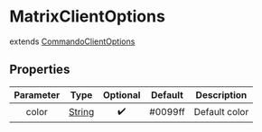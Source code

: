 # MatrixClientOptions
extends [CommandoClientOptions](@external_CommandoClientOptions)

## Properties
| Parameter | Type                       | Optional           | Default | Description   |
|:---------:|:--------------------------:|:------------------:|:-------:|:-------------:|
| color     | [String](@external_string) | :heavy_check_mark: | #0099ff | Default color |